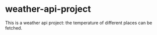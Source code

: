 # weather-api-project
This is a weather api project: the temperature of different places can be fetched.

